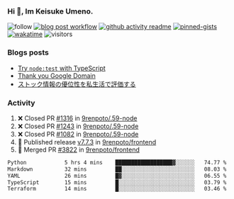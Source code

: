 ### Hi 👋, Im Keisuke Umeno.

<!--
**9renpoto/9renpoto** is a ✨ _special_ ✨ repository because its `README.md` (this file) appears on your GitHub profile.

Here are some ideas to get you started:

- 🔭 I’m currently working on ...
- 🌱 I’m currently learning ...
- 👯 I’m looking to collaborate on ...
- 🤔 I’m looking for help with ...
- 💬 Ask me about ...
- 📫 How to reach me: ...
- 😄 Pronouns: ...
- ⚡ Fun fact: ...
-->

![follow](https://img.shields.io/github/followers/9renpoto?label=Follow&style=social)
[![blog post workflow](https://github.com/9renpoto/9renpoto/actions/workflows/blog.yml/badge.svg)](https://github.com/9renpoto/9renpoto/actions/workflows/blog.yml)
[![github activity readme](https://github.com/9renpoto/9renpoto/actions/workflows/activity.yml/badge.svg)](https://github.com/9renpoto/9renpoto/actions/workflows/activity.yml)
[![pinned-gists](https://github.com/9renpoto/9renpoto/actions/workflows/pin-gist.yml/badge.svg)](https://github.com/9renpoto/9renpoto/actions/workflows/pin-gist.yml)
[![wakatime](https://github.com/9renpoto/9renpoto/actions/workflows/waka-readme-status.yml/badge.svg)](https://github.com/9renpoto/9renpoto/actions/workflows/waka-readme-status.yml)
![visitors](https://komarev.com/ghpvc/?username=9renpoto&label=Profile%20views&color=0e75b6&style=flat)

### Blogs posts

<!-- BLOG-POST-LIST:START -->
- [Try `node:test` with TypeScript](https://9renpoto.win/entry/2023/07/23/node-test-runner)
- [Thank you Google Domain](https://9renpoto.win/entry/2023/07/08/new-domain)
- [ストック情報の優位性を私生活で評価する](https://9renpoto.win/entry/2023/05/28/stock)
<!-- BLOG-POST-LIST:END -->

### Activity

<!--START_SECTION:activity-->
1. ❌ Closed PR [#1316](https://github.com/9renpoto/.59-node/pull/1316) in [9renpoto/.59-node](https://github.com/9renpoto/.59-node)
2. ❌ Closed PR [#1243](https://github.com/9renpoto/.59-node/pull/1243) in [9renpoto/.59-node](https://github.com/9renpoto/.59-node)
3. ❌ Closed PR [#1082](https://github.com/9renpoto/.59-node/pull/1082) in [9renpoto/.59-node](https://github.com/9renpoto/.59-node)
4. 🚀 Published release [v7.7.3](https://github.com/9renpoto/frontend/releases/tag/v7.7.3) in [9renpoto/frontend](https://github.com/9renpoto/frontend)
5. 🎉 Merged PR [#3822](https://github.com/9renpoto/frontend/pull/3822) in [9renpoto/frontend](https://github.com/9renpoto/frontend)
<!--END_SECTION:activity-->

<!--START_SECTION:waka-->

```txt
Python            5 hrs 4 mins    ██████████████████▓░░░░░░   74.77 %
Markdown          32 mins         ██░░░░░░░░░░░░░░░░░░░░░░░   08.03 %
YAML              26 mins         █▓░░░░░░░░░░░░░░░░░░░░░░░   06.55 %
TypeScript        15 mins         █░░░░░░░░░░░░░░░░░░░░░░░░   03.79 %
Terraform         14 mins         █░░░░░░░░░░░░░░░░░░░░░░░░   03.46 %
```

<!--END_SECTION:waka-->
